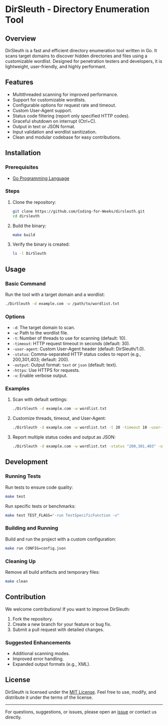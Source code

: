 # DirSleuth - Directory Enumeration Tool

## Overview
DirSleuth is a fast and efficient directory enumeration tool written in Go. It scans target domains to discover hidden directories and files using a customizable wordlist. Designed for penetration testers and developers, it is lightweight, user-friendly, and highly performant.

## Features
- Multithreaded scanning for improved performance.
- Support for customizable wordlists.
- Configurable options for request rate and timeout.
- Custom User-Agent support.
- Status code filtering (report only specified HTTP codes).
- Graceful shutdown on interrupt (Ctrl+C).
- Output in text or JSON format.
- Input validation and wordlist sanitization.
- Clean and modular codebase for easy contributions.

## Installation

### Prerequisites
- [Go Programming Language](https://go.dev/dl/)

### Steps
1. Clone the repository:
   ```bash
   git clone https://github.com/Coding-for-Weeks/dirsleuth.git
   cd dirsleuth
   ```
2. Build the binary:
   ```bash
   make build
   ```
3. Verify the binary is created:
   ```bash
   ls -l DirSleuth
   ```

## Usage

### Basic Command
Run the tool with a target domain and a wordlist:
```bash
./DirSleuth -d example.com -w /path/to/wordlist.txt
```

### Options
- `-d`: The target domain to scan.
- `-w`: Path to the wordlist file.
- `-t`: Number of threads to use for scanning (default: 10).
- `-timeout`: HTTP request timeout in seconds (default: 30).
- `-user-agent`: Custom User-Agent header (default: DirSleuth/1.0).
- `-status`: Comma-separated HTTP status codes to report (e.g., 200,301,403; default: 200).
- `-output`: Output format: `text` or `json` (default: text).
- `-https`: Use HTTPS for requests.
- `-v`: Enable verbose output.

### Examples
1. Scan with default settings:
   ```bash
   ./DirSleuth -d example.com -w wordlist.txt
   ```
2. Customize threads, timeout, and User-Agent:
   ```bash
   ./DirSleuth -d example.com -w wordlist.txt -t 20 -timeout 10 -user-agent "MyScanner/2.0"
   ```
3. Report multiple status codes and output as JSON:
   ```bash
   ./DirSleuth -d example.com -w wordlist.txt -status "200,301,403" -output json
   ```

## Development

### Running Tests
Run tests to ensure code quality:
```bash
make test
```
Run specific tests or benchmarks:
```bash
make test TEST_FLAGS="-run TestSpecificFunction -v"
```

### Building and Running
Build and run the project with a custom configuration:
```bash
make run CONFIG=config.json
```

### Cleaning Up
Remove all build artifacts and temporary files:
```bash
make clean
```

## Contribution
We welcome contributions! If you want to improve DirSleuth:
1. Fork the repository.
2. Create a new branch for your feature or bug fix.
3. Submit a pull request with detailed changes.

### Suggested Enhancements
- Additional scanning modes.
- Improved error handling.
- Expanded output formats (e.g., XML).

## License
DirSleuth is licensed under the [MIT License](LICENSE). Feel free to use, modify, and distribute it under the terms of the license.

---
For questions, suggestions, or issues, please open an [issue](https://github.com/Coding-for-Weeks/dirsleuth/issues) or contact us directly.

